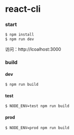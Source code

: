 react-cli
==========

### start
```sh
$ npm install
$ npm run dev
```
访问：http://lcoalhost:3000

### build

#### dev
```sh
$ npm run build
```
#### test
```sh
$ NODE_ENV=test npm run build
```
#### prod
```sh
$ NODE_ENV=prod npm run build
```
